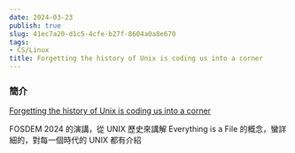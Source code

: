 ```yaml
---
date: 2024-03-23
publish: true
slug: 41ec7a20-d1c5-4cfe-b27f-8604a0a8e670
tags:
- CS/Linux
title: Forgetting the history of Unix is coding us into a corner
---
```

### 簡介

[Forgetting the history of Unix is coding us into a corner](https://www.theregister.com/2024/02/16/what_is_unix/)

FOSDEM 2024 的演講，從 UNIX 歷史來講解 Everything is a File 的概念，蠻詳細的，對每一個時代的 UNIX 都有介紹
